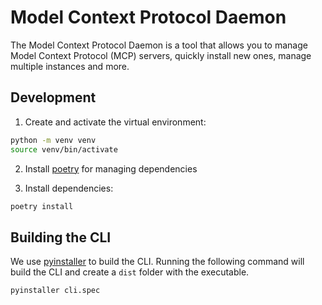 # Model Context Protocol Daemon

The Model Context Protocol Daemon is a tool that allows you to manage Model Context Protocol (MCP) servers, quickly install new ones, manage multiple instances and more.

## Development

1. Create and activate the virtual environment:

```bash
python -m venv venv
source venv/bin/activate
```

2. Install [poetry](https://python-poetry.org/docs/) for managing dependencies

3. Install dependencies:

```bash
poetry install
```

## Building the CLI

We use [pyinstaller](https://pyinstaller.readthedocs.io/en/stable/) to build the CLI. Running the following command will build the CLI and create a `dist` folder with the executable.

```bash
pyinstaller cli.spec
```
